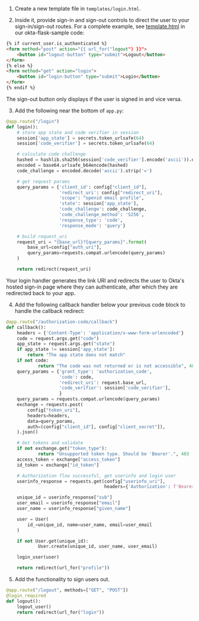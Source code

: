 1. Create a new template file in `templates/login.html`.

2. Inside it, provide sign-in and sign-out controls to direct the user to your sign-in/sign-out routes. For a complete example, see [template.html](https://github.com/okta-samples/okta-flask-sample/blob/3f965a50fa04dccf9d2648a802dc86f762c12a1a/templates/template.html) in our okta-flask-sample code:

```html
{% if current_user.is_authenticated %}
<form method="post" action="{{ url_for("logout") }}">
    <button id="logout-button" type="submit">Logout</button>
</form>
{% else %}
<form method="get" action="login">
    <button id="login-button" type="submit">Login</button>
</form>
{% endif %}
```

The sign-out button only displays if the user is signed in and vice versa.

3. Add the following near the bottom of `app.py`:

```py
@app.route("/login")
def login():
    # store app state and code verifier in session
    session['app_state'] = secrets.token_urlsafe(64)
    session['code_verifier'] = secrets.token_urlsafe(64)

    # calculate code challenge
    hashed = hashlib.sha256(session['code_verifier'].encode('ascii')).digest()
    encoded = base64.urlsafe_b64encode(hashed)
    code_challenge = encoded.decode('ascii').strip('=')

    # get request params
    query_params = {'client_id': config["client_id"],
                    'redirect_uri': config["redirect_uri"],
                    'scope': "openid email profile",
                    'state': session['app_state'],
                    'code_challenge': code_challenge,
                    'code_challenge_method': 'S256',
                    'response_type': 'code',
                    'response_mode': 'query'}

    # build request_uri
    request_uri = "{base_url}?{query_params}".format(
        base_url=config["auth_uri"],
        query_params=requests.compat.urlencode(query_params)
    )

    return redirect(request_uri)
```

Your login handler generates the link URI and redirects the user to Okta's hosted sign-in page where they can authenticate, after which they are redirected back to your app.

4. Add the following callback handler below your previous code block to handle the callback redirect:

```py
@app.route("/authorization-code/callback")
def callback():
    headers = {'Content-Type': 'application/x-www-form-urlencoded'}
    code = request.args.get("code")
    app_state = request.args.get("state")
    if app_state != session['app_state']:
        return "The app state does not match"
    if not code:
            return "The code was not returned or is not accessible", 403
    query_params = {'grant_type': 'authorization_code',
                    'code': code,
                    'redirect_uri': request.base_url,
                    'code_verifier': session['code_verifier'],
                    }
    query_params = requests.compat.urlencode(query_params)
    exchange = requests.post(
        config["token_uri"],
        headers=headers,
        data=query_params,
        auth=(config["client_id"], config["client_secret"]),
    ).json()

    # Get tokens and validate
    if not exchange.get("token_type"):
            return "Unsupported token type. Should be 'Bearer'.", 403
    access_token = exchange["access_token"]
    id_token = exchange["id_token"]

    # Authorization flow successful, get userinfo and login user
    userinfo_response = requests.get(config["userinfo_uri"],
                                     headers={'Authorization': f'Bearer {access_token}'}).json()

    unique_id = userinfo_response["sub"]
    user_email = userinfo_response["email"]
    user_name = userinfo_response["given_name"]

    user = User(
        id_=unique_id, name=user_name, email=user_email
    )

    if not User.get(unique_id):
            User.create(unique_id, user_name, user_email)

    login_user(user)

    return redirect(url_for("profile"))
```

5. Add the functionality to sign users out.

```py
@app.route("/logout", methods=["GET", "POST"])
@login_required
def logout():
    logout_user()
    return redirect(url_for("login"))
```
